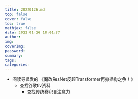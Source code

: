 ```yaml
---
title: 20220126.md
top: false
cover: false
toc: true
mathjax: false
date: 2022-01-26 18:01:37
author:
img:
coverImg:
password:
summary:
tags:
categories:
---
```


- 阅读导师发的 《魔改ResNet反超Transformer再掀架构之争！》
  - 查找谷歌tiv资料
    - 查找传统卷积自注意力
